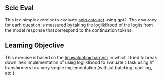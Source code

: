 ## Sciq Eval
This is a simple exercise to evaluate [sciq data set](https://huggingface.co/datasets/allenai/sciq/viewer/default/test?views%5B%5D=test) using gpt2. The accuracy for each question is measured by taking the logliklihood of the logits from the model response that correspond to the continuation tokens. 

## Learning Objective

This exercise is based on the [lm evaluation harness](https://github.com/EleutherAI/lm-evaluation-harness) in which I tried to break down their implementation of using logliklihood to evaluate a task using hf transformers to a very simple implementation (without batching, caching, etc.).
